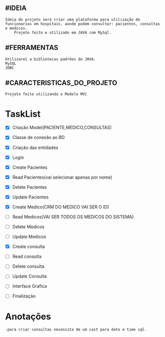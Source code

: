 ## #IDEIA 
	Ideia do projeto será criar uma plataforma para utilização de funcionarios em hospitais, aonde podem consultar: pacientes, consultas e medicos.
		Projeto feito e utilizado em JAVA com MySql.

## **#FERRAMENTAS**
	Utilizarei a bibliotecas padrões do JAVA.
	MySQL
	JDBC

## **#CARACTERISTICAS_DO_PROJETO**
	Projeto feito utilizando o Modelo MVC




# **TaskList**

- [x] Criação Model(PACIENTE,MEDICO,CONSULTAS)
- [x] Classe de conexão ao BD
- [x] Criação das entidades
- [x] Login
- [x] Create Pacientes
- [x] Read Pacientes(vai selecionar apenas por nome)
- [x] Delete Pacientes
- [x] Update Pacientes
- [x] Create Medico(CRM DO MEDICO VAI SER O ID)
- [ ] Read Medicos(VAI SER TODOS OS MEDICOS DO SISTEMA)
- [ ] Delete Medicos
- [ ] Update Medicos
- [x] Create consulta
- [ ] Read consulta
- [ ] Delete consulta
- [ ] Update Consulta
- [ ] Interface Grafica
- [ ] Finalização




# Anotações
	-para criar consultas necessita de um cast para date e time sql.
	
